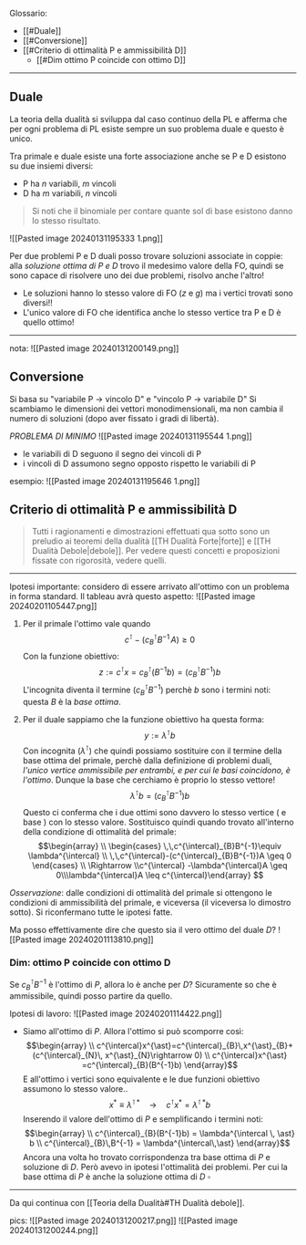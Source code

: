 Glossario:
- [[#Duale]]
- [[#Conversione]]
- [[#Criterio di ottimalità P e ammissibilità D]]
	- [[#Dim ottimo P coincide con ottimo D]]

---
## Duale

La teoria della dualità si sviluppa dal caso continuo della PL e afferma che per ogni problema di PL esiste sempre un suo problema duale e questo è unico.

Tra primale e duale esiste una forte associazione anche se P e D esistono su due insiemi diversi:
- P ha $n$ variabili, $m$ vincoli
- D ha $m$ variabili, $n$ vincoli
>Si noti che il binomiale per contare quante sol di base esistono danno lo stesso risultato.

![[Pasted image 20240131195333 1.png]]

Per due problemi P e D duali posso trovare soluzioni associate in coppie: alla *soluzione ottima di P e D* trovo il medesimo valore della FO, quindi se sono capace di risolvere uno dei due problemi, risolvo anche l'altro!

- Le soluzioni hanno lo stesso valore di FO ($z$ e $g$) ma i vertici trovati sono diversi!!
- L'unico valore di FO che identifica anche lo stesso vertice tra P e D è quello ottimo!

---

nota:
 ![[Pasted image 20240131200149.png]]

## Conversione
Si basa su "variabile P -> vincolo D" e "vincolo P -> variabile D"
Si scambiamo le dimensioni dei vettori monodimensionali, ma non cambia il numero di soluzioni (dopo aver fissato i gradi di libertà).

*PROBLEMA DI MINIMO*
![[Pasted image 20240131195544 1.png]]
- le variabili di D seguono il segno dei vincoli di P
- i vincoli di D assumono segno opposto rispetto le variabili di P

esempio:
 ![[Pasted image 20240131195646 1.png]]

## Criterio di ottimalità P e ammissibilità D
>Tutti i ragionamenti e dimostrazioni effettuati qua sotto sono un preludio ai teoremi della dualità [[TH Dualità Forte|forte]] e [[TH Dualità Debole|debole]].
>Per vedere questi concetti e proposizioni fissate con rigorosità, vedere quelli.

---

Ipotesi importante: considero di essere arrivato all'ottimo con un problema in forma standard. Il tableau avrà questo aspetto:
![[Pasted image 20240201105447.png]]

1. Per il primale l'ottimo vale quando
$$c^{\intercal}-(c^{\intercal}_BB^{-1}\,A)\geq 0$$
	Con la funzione obiettivo:
$$z:=c^{\intercal}x=c^{\intercal}_{B}(B^{-1}b)=(c^{\intercal}_{B}B^{-1})b$$
	L'incognita diventa il termine $(c^{\intercal}_{B}B^{-1})$ perchè $b$ sono i termini noti: questa $B$ è la *base ottima*.

2. Per il duale sappiamo che la funzione obiettivo ha questa forma: $$y:=\lambda^{\intercal}b$$
	Con incognita $(\lambda^\intercal)$ che quindi possiamo sostituire con il termine della base ottima del primale, perchè dalla definizione di problemi duali, *l'unico vertice ammissibile per entrambi, e per cui le basi coincidono, è l'ottimo*. Dunque la base che cerchiamo è proprio lo stesso vettore!
$$\lambda^{\intercal}b=(c^{\intercal}_{B}B^{-1})b$$
	Questo ci conferma che i due ottimi sono davvero lo stesso vertice ( e base ) con lo stesso valore.
	Sostituisco quindi quando trovato all'interno della condizione di ottimalità del primale:
	$$\begin{array} \\ \begin{cases}  \,\,c^{\intercal}_{B}B^{-1}\equiv \lambda^{\intercal} \\  \,\,c^{\intercal}-(c^{\intercal}_{B}B^{-1})A \geq 0 \end{cases} \\ \Rightarrow \\c^{\intercal} -\lambda^{\intercal}A \geq 0\\\lambda^{\intercal}A \leq c^{\intercal}\end{array}
	$$

*Osservazione*: dalle condizioni di ottimalità del primale si ottengono le condizioni di ammissibilità del primale, e viceversa (il viceversa lo dimostro sotto).
Si riconfermano tutte le ipotesi fatte.

Ma posso effettivamente dire che questo sia il vero ottimo del duale $D$?
![[Pasted image 20240201113810.png]]

### Dim: ottimo P coincide con ottimo D
Se $c^{\intercal}_{B}B^{-1}$ è l'ottimo di $P$, allora lo è anche per $D$? Sicuramente so che è ammissibile, quindi posso partire da quello.

Ipotesi di lavoro:
![[Pasted image 20240201114422.png]]
- Siamo all'ottimo di $P$. Allora l'ottimo si può scomporre così:
$$\begin{array}
 \\ c^{\intercal}x^{\ast}=c^{\intercal}_{B}\,x^{\ast}_{B}+(c^{\intercal}_{N}\, x^{\ast}_{N}\rightarrow 0)
 \\ c^{\intercal}x^{\ast} =c^{\intercal}_{B}(B^{-1}b)
\end{array}$$
E all'ottimo i vertici sono equivalente e le due funzioni obiettivo assumono lo stesso valore..
$$x^{\ast} \equiv \lambda^{\intercal\,\ast}\quad \rightarrow\quad c^{\intercal}x^{\ast} = \lambda^{\intercal\,\ast}b $$
Inserendo il valore dell'ottimo di $P$  e semplificando i termini noti:
$$\begin{array} \\ 
c^{\intercal}_{B}(B^{-1}b) = \lambda^{\intercal \, \ast} b \\ c^{\intercal}_{B}\,B^{-1} = \lambda^{\intercal\,\ast}
\end{array}$$
Ancora una volta ho trovato corrispondenza tra base ottima di $P$ e soluzione di $D$.
Però avevo in ipotesi l'ottimalità dei problemi.
Per cui la base ottima di $P$ è anche la soluzione ottima di $D$   $\square$

---

Da qui continua con [[Teoria della Dualità#TH Dualità debole]].


pics:
 ![[Pasted image 20240131200217.png]]
 ![[Pasted image 20240131200244.png]]



